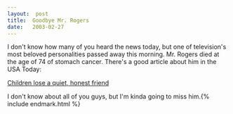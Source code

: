 ```yaml
---
layout:  post
title:  Goodbye Mr. Rogers
date:   2003-02-27
---
```


I don't know how many of you heard the news today, but one of television's most beloved personalities passed away this morning. Mr. Rogers died at the age of 74 of stomach cancer. There's a good article about him in the USA Today:

[Children lose a quiet, honest friend](http://www.usatoday.com/life/2003-02-27-mrrogers-usat_x.htm)

I don't know about all of you guys, but I'm kinda going to miss him.{% include endmark.html %}